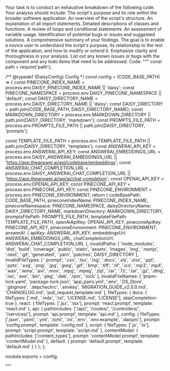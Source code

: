 Your task is to conduct an exhaustive breakdown of the following code. Your analysis should include:
The script's purpose and its role within the broader software application.
An overview of the script's structure.
An explanation of all import statements.
Detailed descriptions of classes and functions.
A review of loops and conditional statements.
An assessment of variable usage.
Identification of potential bugs or issues and suggested solutions.
A comprehensive summary of your findings.
The goal is to enable a novice user to understand the script's purpose, its relationship to the rest of the application, and how to modify or extend it. Emphasize clarity and thoroughness in your analysis.
List out any known issues or bugs with the component and any todo items that need to be addressed.
Code:
"""
const path = require('path');

/** @typedef {DaisyConfig} Config  */
const config = (CODE_BASE_PATH) => {
  const PINECONE_INDEX_NAME = process.env.DAISY_PINECONE_INDEX_NAME || 'daisy';
  const PINECONE_NAMESPACE = process.env.DAISY_PINECONE_NAMESPACE || 'default';
  const DAISY_DIRECTORY_NAME = process.env.DAISY_DIRECTORY_NAME || 'daisy';
  const DAISY_DIRECTORY = path.join(CODE_BASE_PATH, DAISY_DIRECTORY_NAME);
  const MARKDOWN_DIRECTORY = process.env.MARKDOWN_DIRECTORY || path.join(DAISY_DIRECTORY, 'markdown');
  const PROMPTS_FILE_PATH = process.env.PROMPTS_FILE_PATH || path.join(DAISY_DIRECTORY, 'prompts');

  const TEMPLATE_FILE_PATH = process.env.TEMPLATE_FILE_PATH || path.join(DAISY_DIRECTORY, 'templates');
  const ANSWERAI_API_KEY = process.env.ANSWERAI_API_KEY;
  const ANSWERAI_EMBEDDINGS_URL =
    process.env.DAISY_ANSWERAI_EMBEDDINGS_URL || 'https://app.theanswer.ai/api/codebase/embeddings';
  const ANSWERAI_CHAT_COMPLETION_URL =
    process.env.DAISY_ANSWERAI_CHAT_COMPLETION_URL || 'https://app.theanswer.ai/api/ai/chat-completion';
  const OPENAI_API_KEY = process.env.OPENAI_API_KEY;
  const PINECONE_API_KEY = process.env.PINECONE_API_KEY;
  const PINECONE_ENVIRONMENT = process.env.PINECONE_ENVIRONMENT;
  return {
    codeBasePath: CODE_BASE_PATH,
    pineconeIndexName: PINECONE_INDEX_NAME,
    pineconeNamespace: PINECONE_NAMESPACE,
    daisyDirectoryName: DAISY_DIRECTORY_NAME,
    markdownDirectory: MARKDOWN_DIRECTORY,
    promptsFilePath: PROMPTS_FILE_PATH,
    templateFilePath: TEMPLATE_FILE_PATH,
    openAiApiKey: OPENAI_API_KEY,
    pineconeApiKey: PINECONE_API_KEY,
    pineconeEnvironment: PINECONE_ENVIRONMENT,
    answerAI: {
      apiKey: ANSWERAI_API_KEY,
      embeddingsUrl: ANSWERAI_EMBEDDINGS_URL,
      chatCompletionUrl: ANSWERAI_CHAT_COMPLETION_URL
    },
    invalidPaths: [
      'node_modules',
      'dist',
      'build',
      'coverage',
      'public',
      'static',
      'assets',
      'images',
      'img',
      '.nextjs',
      '.next',
      '.git',
      'generated',
      '.yarn',
      'patches',
      DAISY_DIRECTORY
    ],
    invalidFileTypes: [
      '.prompt',
      '.csv',
      '.tsv',
      '.log',
      '.docx',
      '.xls',
      '.xlsx',
      '.ppt',
      '.pptx',
      '.svg',
      '.png',
      '.jpg',
      '.jpeg',
      '.gif',
      '.bmp',
      '.tiff',
      '.tif',
      '.ico',
      '.mp3',
      '.mp4',
      '.wav',
      '.wma',
      '.avi',
      '.mov',
      '.mpg',
      '.mpeg',
      '.zip',
      '.rar',
      '.7z',
      '.tar',
      '.gz',
      '.dmg',
      '.iso',
      '.exe',
      '.bin',
      '.pkg',
      '.deb',
      '.rpm',
      '.lock'
    ],
    invalidFileNames: [
      'pnpm-lock.yaml',
      'package-lock.json',
      'app_pairs.yml',
      '.env',
      '.DS_Store',
      '.gitignore',
      '.depcheckrc',
      '.envkey',
      'MIGRATION_GUIDE_v2.0.0.md',
      'CHANGELOG.md',
      'pull_request_template.md'
    ],
    fileTypes: {
      docs: {
        fileTypes: ['.md', '.mdx', '.txt', 'LICENSE.md', 'LICENSE'],
        skipCompletion: true
      },
      react: {
        fileTypes: ['.jsx', '.tsx'],
        prompt: 'react.prompt',
        template: 'react.md'
      },
      api: {
        pathIncludes: ['/api/', '/routes/', '/controllers/', '/services/'],
        prompt: 'api.prompt',
        template: 'api.md'
      },
      config: {
        fileTypes: ['.json', '.yaml', '.yml', '.toml', '.ini', '.env', '.env.example', '.daisyrc'],
        prompt: 'config.prompt',
        template: 'config.md'
      },
      script: {
        fileTypes: ['.js', '.ts'],
        prompt: 'script.prompt',
        template: 'script.md'
      },
      contentModel: {
        pathIncludes: ['content_types'],
        prompt: 'contentModel.prompt',
        template: 'contentModel.md'
      },
      default: {
        prompt: 'default.prompt',
        template: 'default.md'
      }
    }
  };
};

module.exports = config;

"""